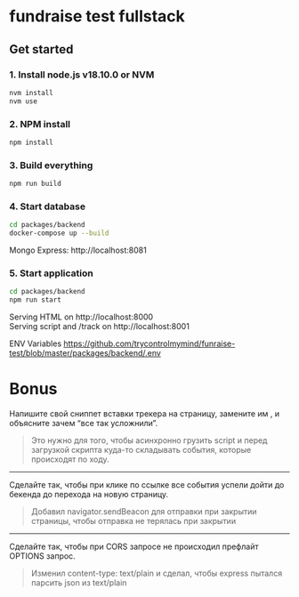 # fundraise test fullstack

## Get started

### 1. Install node.js v18.10.0 or NVM

```bash
nvm install
nvm use
```

### 2. NPM install

```bash
npm install
```

### 3. Build everything

```bash
npm run build
```

### 4. Start database

```bash
cd packages/backend
docker-compose up --build
```

Mongo Express: http://localhost:8081

### 5. Start application

```bash
cd packages/backend
npm run start
```

Serving HTML on http://localhost:8000  
Serving script and /track on http://localhost:8001  

ENV Variables https://github.com/trycontrolmymind/funraise-test/blob/master/packages/backend/.env

# Bonus

Напишите свой сниппет вставки трекера на страницу, замените им <script src="http://localhost:8001/"></script>, и объясните зачем “все так усложнили”.

> Это нужно для того, чтобы асинхронно грузить script и перед загрузкой скрипта куда-то складывать события, которые происходят по ходу.

---

Сделайте так, чтобы при клике по ссылке все события успели дойти до бекенда до перехода на новую страницу.

> Добавил navigator.sendBeacon для отправки при закрытии страницы, чтобы отправка не терялась при закрытии

---

Сделайте так, чтобы при CORS запросе не происходил префлайт OPTIONS запрос.

> Изменил content-type: text/plain и сделал, чтобы express пытался парсить json из text/plain
